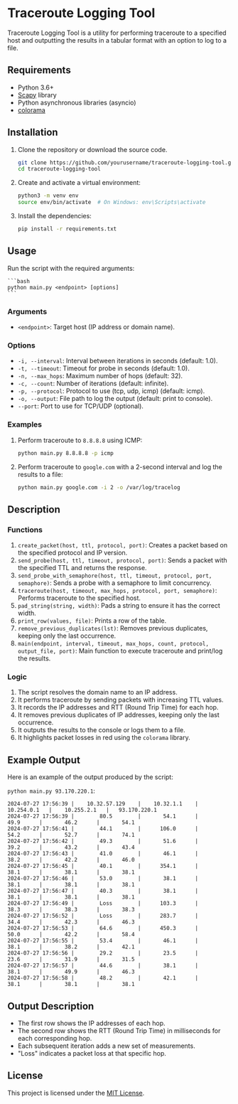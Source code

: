 # Traceroute Logging Tool

Traceroute Logging Tool is a utility for performing traceroute to a specified host and outputting the results in a tabular format with an option to log to a file.

## Requirements

- Python 3.6+
- [Scapy](https://scapy.net/) library
- Python asynchronous libraries (asyncio)
- [colorama](https://pypi.org/project/colorama/)

## Installation

1. Clone the repository or download the source code.

    ```bash
    git clone https://github.com/yourusername/traceroute-logging-tool.git
    cd traceroute-logging-tool
    ```

2. Create and activate a virtual environment:

    ```bash
    python3 -m venv env
    source env/bin/activate  # On Windows: env\Scripts\activate
    ```

3. Install the dependencies:

    ```bash
    pip install -r requirements.txt
    ```

## Usage

Run the script with the required arguments:

    ```bash
    python main.py <endpoint> [options]
    ```

### Arguments

- `<endpoint>`: Target host (IP address or domain name).

### Options

- `-i, --interval`: Interval between iterations in seconds (default: 1.0).
- `-t, --timeout`: Timeout for probe in seconds (default: 1.0).
- `-n, --max_hops`: Maximum number of hops (default: 32).
- `-c, --count`: Number of iterations (default: infinite).
- `-p, --protocol`: Protocol to use (tcp, udp, icmp) (default: icmp).
- `-o, --output`: File path to log the output (default: print to console).
- `--port`: Port to use for TCP/UDP (optional).

### Examples

1. Perform traceroute to `8.8.8.8` using ICMP:

    ```bash
    python main.py 8.8.8.8 -p icmp
    ```

2. Perform traceroute to `google.com` with a 2-second interval and log the results to a file:

    ```bash
    python main.py google.com -i 2 -o /var/log/tracelog
    ```

## Description

### Functions

1. `create_packet(host, ttl, protocol, port)`: Creates a packet based on the specified protocol and IP version.
2. `send_probe(host, ttl, timeout, protocol, port)`: Sends a packet with the specified TTL and returns the response.
3. `send_probe_with_semaphore(host, ttl, timeout, protocol, port, semaphore)`: Sends a probe with a semaphore to limit concurrency.
4. `traceroute(host, timeout, max_hops, protocol, port, semaphore)`: Performs traceroute to the specified host.
5. `pad_string(string, width)`: Pads a string to ensure it has the correct width.
6. `print_row(values, file)`: Prints a row of the table.
7. `remove_previous_duplicates(lst)`: Removes previous duplicates, keeping only the last occurrence.
8. `main(endpoint, interval, timeout, max_hops, count, protocol, output_file, port)`: Main function to execute traceroute and print/log the results.

### Logic

1. The script resolves the domain name to an IP address.
2. It performs traceroute by sending packets with increasing TTL values.
3. It records the IP addresses and RTT (Round Trip Time) for each hop.
4. It removes previous duplicates of IP addresses, keeping only the last occurrence.
5. It outputs the results to the console or logs them to a file.
6. It highlights packet losses in red using the `colorama` library.

## Example Output

Here is an example of the output produced by the script:

`python main.py 93.170.220.1`:

    2024-07-27 17:56:39 |    10.32.57.129    |    10.32.1.1    |    10.254.0.1   |    10.255.2.1   |   93.170.220.1
    2024-07-27 17:56:39 |        80.5        |       54.1      |       49.9      |       46.2      |       54.1
    2024-07-27 17:56:41 |        44.1        |      106.0      |       54.2      |       52.7      |       74.1
    2024-07-27 17:56:42 |        49.3        |       51.6      |       39.2      |       43.2      |       43.4
    2024-07-27 17:56:43 |        41.0        |       46.1      |       38.2      |       42.2      |       46.0
    2024-07-27 17:56:45 |        40.1        |      354.1      |       38.1      |       38.1      |       38.1
    2024-07-27 17:56:46 |        53.0        |       38.1      |       38.1      |       38.1      |       38.1
    2024-07-27 17:56:47 |        40.3        |       38.1      |       38.1      |       38.1      |       38.1
    2024-07-27 17:56:49 |        Loss        |      103.3      |       38.3      |       38.3      |       38.3
    2024-07-27 17:56:52 |        Loss        |      283.7      |       34.4      |       42.3      |       46.3
    2024-07-27 17:56:53 |        64.6        |      450.3      |       50.0      |       42.2      |       58.4
    2024-07-27 17:56:55 |        53.4        |       46.1      |       38.1      |       38.2      |       42.1
    2024-07-27 17:56:56 |        29.2        |       23.5      |       23.6      |       31.9      |       31.5
    2024-07-27 17:56:57 |        44.6        |       38.1      |       38.1      |       49.9      |       46.3
    2024-07-27 17:56:58 |        48.2        |       42.1      |       38.1      |       38.1      |       38.1

## Output Description

- The first row shows the IP addresses of each hop.
- The second row shows the RTT (Round Trip Time) in milliseconds for each corresponding hop.
- Each subsequent iteration adds a new set of measurements.
- "Loss" indicates a packet loss at that specific hop.

## License

This project is licensed under the [MIT License](MIT-LICENSE.txt).
